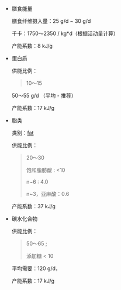 - 膳食能量

  膳食纤维摄入量：25 g/d ~ 30 g/d

  千卡：1750～2350 / kg*d（根据活动量计算）

  产能系数：8 kJ/g

- 蛋白质

  供能比例：

  > 10～15

  50～55 g/d （平均 - 推荐）

  产能系数：17 kJ/g

  

- 脂类

  类别：[fat]() 

  供能比例：

  > 20～30
  >
  > 饱和脂肪酸 : <10 
  >
  > n~6 : 4.0 
  >
  > n~3，亚麻酸：0.6  

  产能系数：37 kJ/g

  

- 碳水化合物

  供能比例：

  > 50～65 ;
  >
  > 添加糖 < 10  

  平均需要：120 g/d，

  产能系数：17 kJ/g  

  








